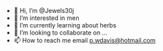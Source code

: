 - 👋 Hi, I’m @Jewels30j
- 👀 I’m interested in men
- 🌱 I’m currently learning about herbs
- 💞️ I’m looking to collaborate on ...
- 📫 How to reach me email p.wdavis@hotmail.com 



<!---
Jewels30j/Jewels30j is a ✨ special ✨ repository because its `README.md` (this file) appears on your GitHub profile.
You can click the Preview link to take a look at your changes.
--->
